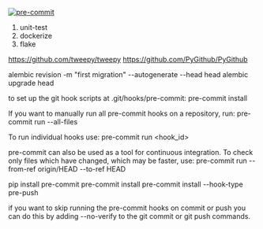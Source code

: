 [![pre-commit](https://img.shields.io/badge/pre--commit-enabled-brightgreen?logo=pre-commit&logoColor=white)](https://github.com/pre-commit/pre-commit)


1. unit-test
1. dockerize
1. flake


https://github.com/tweepy/tweepy
https://github.com/PyGithub/PyGithub


alembic revision -m "first migration" --autogenerate --head head
alembic upgrade head                                            

to set up the git hook scripts at .git/hooks/pre-commit:
pre-commit install

If you want to manually run all pre-commit hooks on a repository, run:
pre-commit run --all-files

To run individual hooks use:
pre-commit run <hook_id>

pre-commit can also be used as a tool for continuous integration.
To check only files which have changed, which may be faster, use:
pre-commit run --from-ref origin/HEAD --to-ref HEAD

pip install pre-commit
pre-commit install
pre-commit install --hook-type pre-push

if you want to skip running the pre-commit hooks on commit or push you can do this by
 adding --no-verify to the git commit or git push commands.
